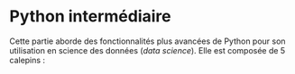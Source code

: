 # Python intermédiaire
Cette partie aborde des fonctionnalités plus avancées de Python pour son utilisation en science des données (*data science*). Elle est composée de 5 calepins :

```{tableofcontents}
```